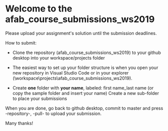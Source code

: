 # Welcome to the afab_course_submissions_ws2019

Please upload your assignment's solution until the submission deadlines.

How to submit:
- Clone the repository (afab_course_submissions_ws2019) to your github desktop into your workspace/projects folder
- The easiest way to set up your folder structure is when you open your new repository in Visual Studio Code or 
in your explorer (\workspace\projects\afab_course_submissions_ws2019).

- Create **one** folder with **your name**, labeled: 
    first name_last name (or copy the sample folder and insert your name)
    Create a new sub-folder to place your submissions

When you are done, go back to github desktop, commit to master and press -repository-, -pull- to upload your submission.

Many thanks!
